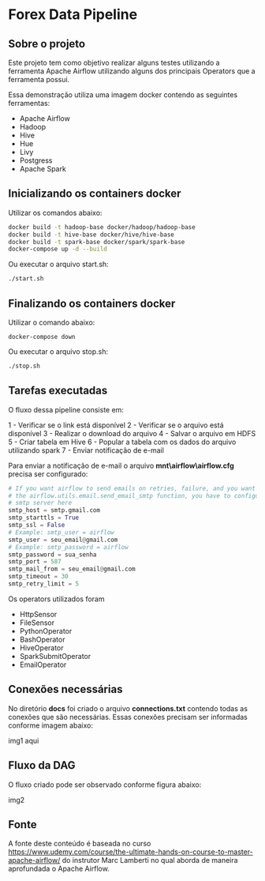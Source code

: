 # Forex Data Pipeline 

## Sobre o projeto

Este projeto tem como objetivo realizar alguns testes utilizando a ferramenta Apache Airflow utilizando alguns dos principais Operators que a ferramenta possui. 

Essa demonstração utiliza uma imagem docker contendo as seguintes ferramentas:

- Apache Airflow
- Hadoop
- Hive
- Hue
- Livy
- Postgress
- Apache Spark

## Inicializando os containers docker

Utilizar os comandos abaixo:

```sh
docker build -t hadoop-base docker/hadoop/hadoop-base
docker build -t hive-base docker/hive/hive-base
docker build -t spark-base docker/spark/spark-base
docker-compose up -d --build
```

Ou executar o arquivo start.sh:

```sh
./start.sh
```

## Finalizando os containers docker

Utilizar o comando abaixo: 

```
docker-compose down
```
Ou executar o arquivo stop.sh:

```sh
./stop.sh
```

## Tarefas executadas

O fluxo dessa pipeline consiste em: 

1 - Verificar se o link está disponível
2 - Verificar se o arquivo está disponível
3 - Realizar o download do arquivo
4 - Salvar o arquivo em HDFS
5 - Criar tabela em Hive
6 - Popular a tabela com os dados do arquivo utilizando spark
7 - Enviar notificação de e-mail 

Para enviar a notificação de e-mail o arquivo **mnt\airflow\airflow.cfg** precisa ser configurado: 

```Python
# If you want airflow to send emails on retries, failure, and you want to use
# the airflow.utils.email.send_email_smtp function, you have to configure an
# smtp server here
smtp_host = smtp.gmail.com
smtp_starttls = True
smtp_ssl = False
# Example: smtp_user = airflow
smtp_user = seu_email@gmail.com
# Example: smtp_password = airflow
smtp_password = sua_senha
smtp_port = 587
smtp_mail_from = seu_email@gmail.com
smtp_timeout = 30
smtp_retry_limit = 5
```

Os operators utilizados foram 

- HttpSensor
- FileSensor
- PythonOperator
- BashOperator
- HiveOperator
- SparkSubmitOperator
- EmailOperator

## Conexões necessárias

No diretório **docs** foi criado o arquivo **connections.txt** contendo todas as conexões que são necessárias. Essas conexões precisam ser informadas conforme imagem abaixo:

img1 aqui

## Fluxo da DAG

O fluxo criado pode ser observado conforme figura abaixo: 

img2 

## Fonte

A fonte deste conteúdo é baseada no curso https://www.udemy.com/course/the-ultimate-hands-on-course-to-master-apache-airflow/ do instrutor Marc Lamberti no qual aborda de maneira aprofundada o Apache Airflow. 




